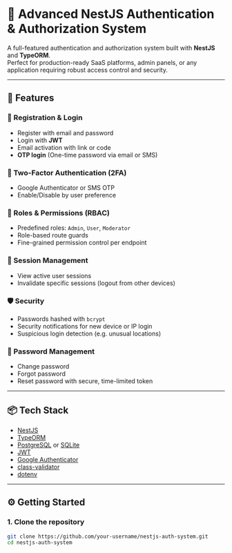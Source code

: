 # 🔐 Advanced NestJS Authentication & Authorization System

A full-featured authentication and authorization system built with **NestJS** and **TypeORM**.  
Perfect for production-ready SaaS platforms, admin panels, or any application requiring robust access control and security.

---

## 🚀 Features

### 🧾 Registration & Login
- Register with email and password
- Login with **JWT**
- Email activation with link or code
- **OTP login** (One-time password via email or SMS)

### 🔐 Two-Factor Authentication (2FA)
- Google Authenticator or SMS OTP
- Enable/Disable by user preference

### 👥 Roles & Permissions (RBAC)
- Predefined roles: `Admin`, `User`, `Moderator`
- Role-based route guards
- Fine-grained permission control per endpoint

### 🔁 Session Management
- View active user sessions
- Invalidate specific sessions (logout from other devices)

### 🛡️ Security
- Passwords hashed with `bcrypt`
- Security notifications for new device or IP login
- Suspicious login detection (e.g. unusual locations)

### 🔑 Password Management
- Change password
- Forgot password
- Reset password with secure, time-limited token

---

## 📦 Tech Stack

- [NestJS](https://nestjs.com/)
- [TypeORM](https://typeorm.io/)
- [PostgreSQL](https://www.postgresql.org/) or [SQLite](https://www.sqlite.org/)
- [JWT](https://jwt.io/)
- [Google Authenticator](https://github.com/google/google-authenticator)
- [class-validator](https://github.com/typestack/class-validator)
- [dotenv](https://github.com/motdotla/dotenv)

---

## ⚙️ Getting Started

### 1. Clone the repository

```bash
git clone https://github.com/your-username/nestjs-auth-system.git
cd nestjs-auth-system
